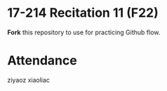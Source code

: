 # 17-214 Recitation 11 (F22)
**Fork** this repository to use for practicing Github flow.

# Attendance
ziyaoz
xiaoliac

